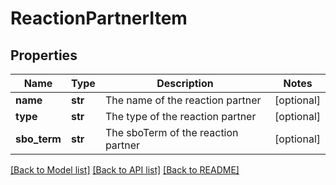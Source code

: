 # ReactionPartnerItem

## Properties
Name | Type | Description | Notes
------------ | ------------- | ------------- | -------------
**name** | **str** | The name of the reaction partner | [optional] 
**type** | **str** | The type of the reaction partner | [optional] 
**sbo_term** | **str** | The sboTerm of the reaction partner | [optional] 

[[Back to Model list]](../README.md#documentation-for-models) [[Back to API list]](../README.md#documentation-for-api-endpoints) [[Back to README]](../README.md)

